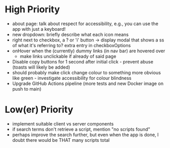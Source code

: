 # High Priority
- about page: talk about respect for accessibility, e.g., you can use the app with just a keyboard!
- new dropdown: briefly describe what each icon means
- right next to checkbox, a ? or 'i' button -> display modal that shows a ss of what it's referring to? extra entry in checkboxOptions
- onHover when the (currently) dummy links (in nav bar) are hovered over
    - make links unclickable if already of said page 
- Disable copy buttons for 1 second after initial click - prevent abuse (toasts will likely be added)
- should probably make click change colour to something more obvious like green - investigate accessibility for colour blindness
- Upgrade GitHub Actions pipeline (more tests and new Docker image on push to main)

# Low(er) Priority
- implement suitable client vs server components
- if search terms don't retrieve a script, mention "no scripts found"
- perhaps improve the search further, but even when the app is done, I doubt there would be THAT many scripts total